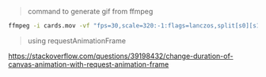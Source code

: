 > command to generate gif from ffmpeg

```sh
ffmpeg -i cards.mov -vf "fps=30,scale=320:-1:flags=lanczos,split[s0][s1];[s0]palettegen[p];[s1][p]paletteuse" -loop 0 output.gif
```

> using requestAnimationFrame

https://stackoverflow.com/questions/39198432/change-duration-of-canvas-animation-with-request-animation-frame
